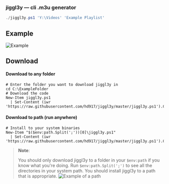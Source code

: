 ### jiggl3y — cli .m3u generator
```powershell
./jiggl3y.ps1 'Y:\Videos' 'Example Playlist'
```

## Example
![Example](https://user-images.githubusercontent.com/71439748/163709128-34449da6-eb66-4f75-8589-7bec8d31e95f.png)

## Download
#### Download to any folder
```
# Enter the folder you want to download jiggl3y in
cd C:\ExampleFolder
# Download the code
New-Item jiggl3y.ps1
  | Set-Content (iwr 'https://raw.githubusercontent.com/hd917/jiggl3y/master/jiggl3y.ps1').Content
```

#### Download to path (run anywhere)
```
# Install to your system binaries
New-Item "$($env:path.Split(';'))[0]\jiggl3y.ps1"
  | Set-Content (iwr 'https://raw.githubusercontent.com/hd917/jiggl3y/master/jiggl3y.ps1').Content
```

> **Note**:
> 
> You should only download jiggl3y to a folder in your `$env:path` if you know what you're doing.
> Run `$env:path.Split(';')` to see all the directories in your system path. You should install
> jiggl3y to a path that is appropriate.
> ![Example of a path](https://user-images.githubusercontent.com/71439748/163709016-ff83dbd1-e138-487e-9019-a70f0f9378d5.png)
